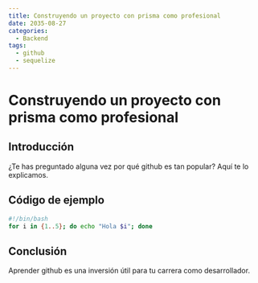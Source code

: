 ```yaml
---
title: Construyendo un proyecto con prisma como profesional
date: 2035-08-27
categories:
  - Backend
tags:
  - github
  - sequelize
---
```


# Construyendo un proyecto con prisma como profesional

## Introducción

¿Te has preguntado alguna vez por qué github es tan popular? Aquí te lo explicamos.

## Código de ejemplo

```bash
#!/bin/bash
for i in {1..5}; do echo "Hola $i"; done
```

## Conclusión

Aprender github es una inversión útil para tu carrera como desarrollador.